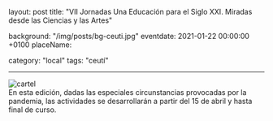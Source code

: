 layout: post
title: "VII Jornadas Una Educación para el Siglo XXI. Miradas desde las Ciencias y las Artes"

background: "/img/posts/bg-ceuti.jpg"
eventdate: 2021-01-22 00:00:00 +0100
placeName: 

category: "local"
tags: "ceutí"

---
![cartel](/img/posts/1campañapub.png)  
En esta edición, dadas las especiales circunstancias provocadas por la pandemia, las actividades se desarrollarán a partir del 15 de abril y hasta final de curso.
